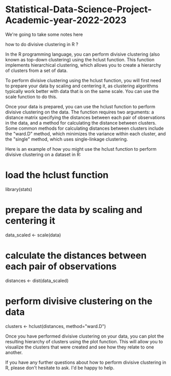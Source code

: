 # Statistical-Data-Science-Project-Academic-year-2022-2023

We're going to take some notes here

how to do divisive clustering in R ?

In the R programming language, you can perform divisive clustering (also known as top-down clustering) using the hclust function. This function implements hierarchical clustering, which allows you to create a hierarchy of clusters from a set of data.

To perform divisive clustering using the hclust function, you will first need to prepare your data by scaling and centering it, as clustering algorithms typically work better with data that is on the same scale. You can use the scale function to do this.

Once your data is prepared, you can use the hclust function to perform divisive clustering on the data. The function requires two arguments: a distance matrix specifying the distances between each pair of observations in the data, and a method for calculating the distance between clusters. Some common methods for calculating distances between clusters include the "ward.D" method, which minimizes the variance within each cluster, and the "single" method, which uses single-linkage clustering.

Here is an example of how you might use the hclust function to perform divisive clustering on a dataset in R:

# load the hclust function
library(stats)

# prepare the data by scaling and centering it
data_scaled <- scale(data)

# calculate the distances between each pair of observations
distances <- dist(data_scaled)

# perform divisive clustering on the data
clusters <- hclust(distances, method="ward.D")

Once you have performed divisive clustering on your data, you can plot the resulting hierarchy of clusters using the plot function. This will allow you to visualize the clusters that were created and see how they relate to one another.

If you have any further questions about how to perform divisive clustering in R, please don't hesitate to ask. I'd be happy to help.